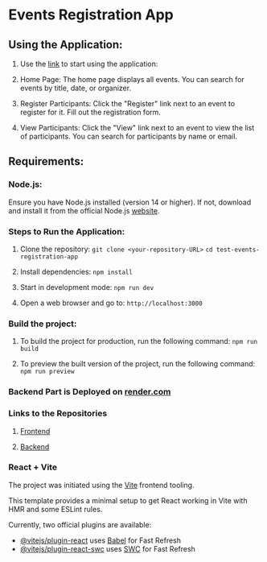 # Events Registration App

## Using the Application:
1. Use the [link](https://ivanruskevych.github.io/test-events-registration-app/) to start using the application:

2. Home Page: The home page displays all events. You can search for events by title, date, or organizer.

3. Register Participants: Click the "Register" link next to an event to register for it. Fill out the registration form.

4. View Participants: Click the "View" link next to an event to view the list of participants. You can search for participants by name or email. 

## Requirements:

### Node.js: 
Ensure you have Node.js installed (version 14 or higher). If not, download and install it from the official Node.js [website](https://nodejs.org/en). 

### Steps to Run the Application:
1. Clone the repository: `git clone <your-repository-URL>` `cd test-events-registration-app`
  
2. Install dependencies: `npm install`
     
3. Start in development mode: `npm run dev`

4. Open a web browser and go to: `http://localhost:3000`

### Build the project:

1. To build the project for production, run the following command: `npm run build`

2. To preview the built version of the project, run the following command: `npm run preview`

### Backend Part is Deployed on [render.com](https://render.com/)

### Links to the Repositories

1. [Frontend](https://github.com/IvanRuskevych/test-events-registration-app)

2. [Backend](https://github.com/IvanRuskevych/test-events-registration-backend)

### React + Vite

The project was initiated using the [Vite](https://vitejs.dev/) frontend tooling.

This template provides a minimal setup to get React working in Vite with HMR and some ESLint rules.

Currently, two official plugins are available:

- [@vitejs/plugin-react](https://github.com/vitejs/vite-plugin-react/blob/main/packages/plugin-react/README.md) uses [Babel](https://babeljs.io/) for Fast Refresh
- [@vitejs/plugin-react-swc](https://github.com/vitejs/vite-plugin-react-swc) uses [SWC](https://swc.rs/) for Fast Refresh

